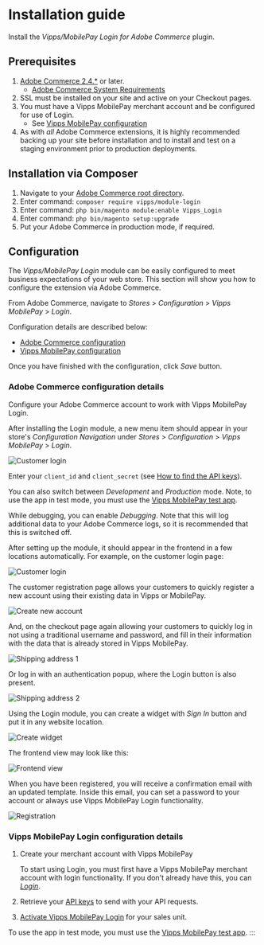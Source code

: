 <!-- START_METADATA
---
title: Vipps/MobilePay Login for Adobe Commerce / Magento Plugin installation guide
sidebar_label: Installation guide
sidebar_position: 20
description: Install the Vipps/MobilePay Login for Adobe Commerce.
pagination_next: null
pagination_prev: null
---
END_METADATA -->

# Installation guide

Install the *Vipps/MobilePay Login for Adobe Commerce* plugin.

## Prerequisites

1. [Adobe Commerce 2.4.*](https://experienceleague.adobe.com/en/docs/commerce-operations/release/notes/overview) or later.
    * [Adobe Commerce System Requirements](https://developer.adobe.com/commerce/docs/)
1. SSL must be installed on your site and active on your Checkout pages.
1. You must have a Vipps MobilePay merchant account and be configured for use of Login.
    * See [Vipps MobilePay configuration](#vipps-mobilepay-login-configuration-details)
1. As with *all* Adobe Commerce extensions, it is highly recommended backing up your site before installation and to install and test on a staging environment prior to production deployments.

## Installation via Composer

1. Navigate to your [Adobe Commerce root directory](https://developer.adobe.com/commerce/php/development/build/component-file-structure/).
1. Enter command: `composer require vipps/module-login`
1. Enter command: `php bin/magento module:enable Vipps_Login`
1. Enter command: `php bin/magento setup:upgrade`
1. Put your Adobe Commerce in production mode, if required.

## Configuration

The *Vipps/MobilePay Login* module can be easily configured to meet business expectations of your web store. This section will show you how to configure the extension via Adobe Commerce.

From Adobe Commerce, navigate to *Stores* > *Configuration* > *Vipps MobilePay* > *Login*.

Configuration details are described below:

* [Adobe Commerce configuration](#adobe-commerce-configuration-details)
* [Vipps MobilePay configuration](#vipps-mobilepay-login-configuration-details)

Once you have finished with the configuration, click *Save* button.


### Adobe Commerce configuration details

Configure your Adobe Commerce account to work with Vipps MobilePay Login.

After installing the Login module, a new menu item should appear in your
store's *Configuration Navigation* under *Stores* > *Configuration* > *Vipps MobilePay* > *Login*.

![Customer login](./docs/images/login-config.png)

Enter your `client_id` and `client_secret` (see
[How to find the API keys](https://developer.vippsmobilepay.com/docs/developer-resources/portal/#how-to-find-the-api-keys)).

You can also switch between *Development* and *Production* mode. Note, to use the app in test mode, you must use the
[Vipps MobilePay test app](https://developer.vippsmobilepay.com/docs/test-environment/#test-apps).

While debugging, you can enable *Debugging*. Note that this will log additional
data to your Adobe Commerce logs, so it is recommended that this is switched off.

After setting up the module, it should appear in the frontend in a few locations
automatically. For example, on the customer login page:

![Customer login](./docs/images/3customer-login.jpg)

The customer registration page allows your customers to quickly register a
new account using their existing data in Vipps or MobilePay.

![Create new account](./docs/images/4create-new-account.jpg)

And, on the checkout page again allowing your customers to quickly log in not using
a traditional username and password, and fill in their information with the data that is already
stored in Vipps MobilePay.

![Shipping address 1](./docs/images/5shipping-address.jpg)

Or log in with an authentication popup, where the Login button is also present.

![Shipping address 2](./docs/images/6shipping-address.jpg)

Using the Login module, you can create a widget with *Sign In* button and put it in any
website location.

![Create widget](./docs/images/7create-widget.jpg)

The frontend view may look like this:

![Frontend view](./docs/images/8frontend-view.jpg)

When you have been registered, you will receive a confirmation email with
an updated template. Inside this email, you can set a password to your account or always
use Vipps MobilePay Login functionality.

![Registration](./docs/images/9register.jpg)

### Vipps MobilePay Login configuration details

1. Create your merchant account with Vipps MobilePay

    To start using Login, you must first have a Vipps MobilePay merchant account with login
    functionality. If you don't already have this, you can
    [*Login*](https://vippsmobilepay.com/online/login).

2. Retrieve your [API keys](https://developer.vippsmobilepay.com/docs/knowledge-base/api-keys/) to send with your API requests.

3. [Activate Vipps MobilePay Login](https://developer.vippsmobilepay.com/docs/developer-resources/portal/#how-to-set-up-login-for-your-sales-unit) for your sales unit.

To use the app in test mode, you must use the
[Vipps MobilePay test app](https://developer.vippsmobilepay.com/docs/test-environment/#test-apps).
:::

